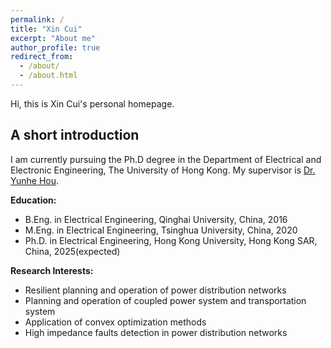 ```yaml
---
permalink: /
title: "Xin Cui"
excerpt: "About me"
author_profile: true
redirect_from: 
  - /about/
  - /about.html
---
```


Hi, this is Xin Cui's personal homepage. 

## A short introduction
I am currently pursuing the Ph.D degree in the Department of Electrical and Electronic Engineering, The University of Hong Kong. My supervisor is [Dr. Yunhe Hou](https://www.eee.hku.hk/people/yhhou/). 

<b>Education:</b>
* B.Eng. in Electrical Engineering, Qinghai University, China, 2016
* M.Eng. in Electrical Engineering, Tsinghua University, China, 2020
* Ph.D. in Electrical Engineering, Hong Kong University, Hong Kong SAR, China, 2025(expected)

<b>Research Interests:</b>
* Resilient planning and operation of power distribution networks
* Planning and operation of coupled power system and transportation system
* Application of convex optimization methods
* High impedance faults detection in power distribution networks
